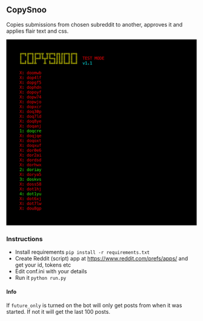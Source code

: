 ## CopySnoo

Copies submissions from chosen subreddit to another, approves it and applies flair text and css.

![](https://github.com/impshum/CopySnoo/blob/master/ss1.1.jpg?raw=true)

### Instructions

- Install requirements ```pip install -r requirements.txt```
- Create Reddit (script) app at https://www.reddit.com/prefs/apps/ and get your id, tokens etc
- Edit conf.ini with your details
- Run it ```python run.py```

#### Info

If ```future_only``` is turned on the bot will only get posts from when it was started. If not it will get the last 100 posts.
